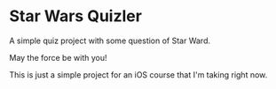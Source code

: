 # Star Wars Quizler
A simple quiz project with some question of Star Ward.

May the force be with you!

This is just a simple project for an iOS course that I'm taking right now.
